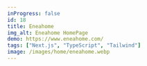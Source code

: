 ```yaml
---
inProgress: false
id: 18
title: Eneahome
img_alt: Eneahome HomePage
demo: https://www.eneahome.com/
tags: ["Next.js", "TypeScript", "Tailwind"]
image: /images/home/eneahome.webp
---
```

